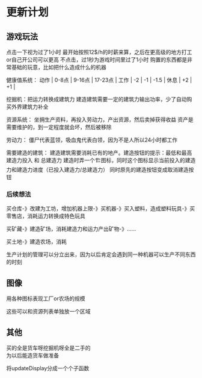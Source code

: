 
# 更新计划

## 游戏玩法

点击一下视为过了1小时
最开始按照12$/h的时薪来算，之后在更高级的地方打工or自己开公司可以更高
不点击，过1秒为游戏时间里过了1小时
购置的东西都是非常基础的玩意，比如把什么造成什么的机器

健康值系统：
动作 | 0-8点 | 9-16点 | 17-23点 |
工作 |  -2   |   -1   | -1.5   |
休息 |  +2   |       +1        |

挖掘机：把运力转换成建筑力
建造建筑需要一定的建筑力输出功率，少了自动购买外界建筑力补全

资源系统：
坐拥生产资料，再投入劳动力，产出资源，然后卖掉获得收益
资产是需要维护的，到一定程度就会坏，然后被移除

劳动力：
僵尸代表蓝领，吸血鬼代表白领，因为不是人所以24小时都工作

需要建造的建筑：
建造建筑需要消耗已有的地产。建造按钮的提示：最低和最高建造力投入 和 总建造力
建造时弄一个🏗️图标，同时这个图标显示当前投入的建造力和建造力进度（已投入建造力/总建造力）
同时原先的建造按钮变成取消建造按钮

### 后续想法

买仓库-》改建为工坊，增加机器上限-》买机器-》买入塑料，造成塑料玩具-》买零售店，消耗运力转换成特色玩具

买矿藏-》建造矿场，消耗建造力和运力产出矿物-》……

买土地-》建造农场，消耗

生产计划的管理可以分立出来，因为以后肯定会遇到同一种机器可以生产不同东西的时刻

## 图像

用各种图标表现工厂or农场的规模

这些可以和资源列表单独放一个区域

## 其他

买的全是货车呀挖掘机呀全是二手的  
为以后能造货车做准备

将updateDisplay分成一个个子函数

